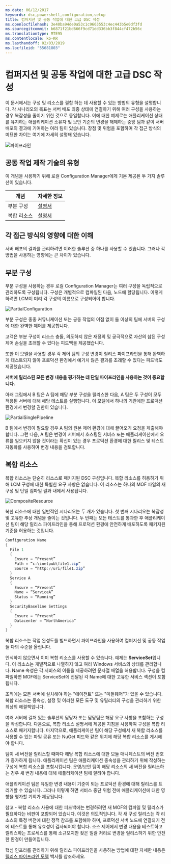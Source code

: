 ```yaml
---
ms.date: 06/12/2017
keywords: dsc,powershell,configuration,setup
title: 컴퍼지션 및 공동 작업에 대한 고급 DSC 작성
ms.openlocfilehash: 3e40ba94de0a53c1c9663553c4ec443b5e0df3fd
ms.sourcegitcommit: b6871f21bd666f9cd71dd336bb3f844cf472b56c
ms.translationtype: MTE95
ms.contentlocale: ko-KR
ms.lasthandoff: 02/03/2019
ms.locfileid: "55681803"
---
```

# <a name="advanced-dsc-authoring-for-composition-and-collaboration"></a>컴퍼지션 및 공동 작업에 대한 고급 DSC 작성

이 문서에서는 구성 및 리소스를 결합 하는 데 사용할 수 있는 방법의 유형을 설명합니다.
각 시나리오의 목표는 서버 배포 최종 상태에 연결하기 위해 여러 구성을 사용하는 경우 복잡성을 줄이기 위한 것으로 동일합니다.
이에 대한 예제로는 애플리케이션 상태를 유지하는 애플리케이션 소유자 및 보안 기준의 변경을 해제하는 중앙 팀과 같이 서버 배포의 결과에 기여하는 여러 팀이 있습니다.
장점 및 위험을 포함하여 각 접근 방식의 미묘한 차이는 여기에 자세히 설명돼 있습니다.

![파이프라인](../images/Pipeline.jpg)

## <a name="types-of-collaborative-authoring-techniques"></a>공동 작업 제작 기술의 유형

이 개념을 사용하기 위해 로컬 Configuration Manager에게 기본 제공된 두 가지 솔루션이 있습니다.

| 개념 | 자세한 정보
|-|-
| 부분 구성 | [설명서](../pull-server/partialConfigs.md)
| 복합 리소스 | [설명서](../resources/authoringResourceComposite.md)

## <a name="understanding-the-impact-of-each-approach"></a>각 접근 방식의 영향에 대한 이해

서버 배포의 결과를 관리하려면 이러한 솔루션 중 하나를 사용할 수 있습니다.
그러나 각 방법을 사용하는 영향에는 큰 차이가 있습니다.

## <a name="partial-configurations"></a>부분 구성

부분 구성을 사용하는 경우 로컬 Configuration Manager는 여러 구성을 독립적으로 관리하도록 구성됩니다.
구성은 개별적으로 컴파일된 다음, 노드에 할당됩니다.
이렇게 하려면 LCM이 미리 각 구성의 이름으로 구성되어야 합니다.

![PartialConfiguration](../images/PartialConfiguration.jpg)

부분 구성은 종종 커뮤니케이션 또는 공동 작업의 이점 없이 둘 이상의 팀에 서버의 구성에 대한 완벽한 제어를 제공합니다.

고객은 부분 구성이 리소스 충돌, 의도하지 않은 재정의 및 궁극적으로 자산의 참된 구성 제어 손실을 초래할 수 있다는 피드백을 제공했습니다.

또한 이 모델을 사용할 경우 각 제어 팀의 구성 변경이 릴리스 파이프라인을 통해 완벽하게 테스트되지 않아 프로덕션 환경에서 예기치 않은 결과를 초래할 수 있다는 피드백도 제공했습니다.

**서버에 릴리스된 모든 변경 내용을 평가하는 데 단일 파이프라인을 사용하는 것이 중요합니다.**

아래 그림에서 B 팀은 A 팀에 해당 부분 구성을 릴리스한 다음, A 팀은 두 구성이 모두 적용된 서버에 대해 해당 테스트를 실행합니다.
이 모델에서 하나의 기관에만 프로덕션 환경에서 변경할 권한이 있습니다.

![PartialSinglePipeline](../images/PartialSinglePipeline.jpg)

B 팀에서 변경이 필요할 경우 A 팀의 원본 제어 환경에 대해 끌어오기 요청을 제출해야 합니다.
그런 다음, A 팀은 변경이 서버에서 호스팅된 서비스 또는 애플리케이션에서 오류를 일으키지 않을 것이라는 확신이 있는 경우 프로덕션 환경에 대한 릴리스 및 테스트 자동화를 사용하여 변경 내용을 검토합니다.

## <a name="composite-resources"></a>복합 리소스

복합 리소스는 단순히 리소스로 패키지된 DSC 구성입니다.
복합 리소스를 허용하기 위해 LCM 구성에 대한 특별한 요구 사항은 없습니다.
이 리소스는 하나의 MOF 파일의 새 구성 및 단일 컴파일 결과 내에서 사용됩니다.

![CompositeResource](../images/CompositeResource.jpg)

복한 리소스에 대한 일반적인 시나리오는 두 개가 있습니다.
첫 번째 시나리오는 복잡성 및 고유한 추상 개념을 줄이는 것입니다.
두 번째는 모든 테스트를 통과한 후 애플리케이션 팀이 해당 릴리스 파이프라인을 통해 프로덕션 환경에 안전하게 배포하도록 패키지된 기준을 허용하는 것입니다.

```PowerShell
Configuration Name
{
  File 1
  {
    Ensure = “Present”
    Path = “c:\inetpub\file1.zip”
    Source = “http://uri/file1.zip”
  }
  Service A
  {
    Ensure = “Present”
    Name = “ServiceA”
    Status = “Running”
  }
  SecurityBaseline Settings
  {
    Ensure = “Present”
    Datacenter = “NorthAmerica”
  }
}
```

복합 리소스는 작업 완성도를 빌드하면서 파이프라인을 사용하여 컴퍼지션 및 공동 작업 둘 다의 수준을 올립니다.

인식하지 않으면서 이미 복합 리소스를 사용할 수 있습니다.
예제는 **ServiceSet**입니다.
이 리소스는 개별적으로 나열하지 않고 여러 Windows 서비스의 상태를 관리합니다.
Name 속성은 각 서비스의 이름을 제공하려면 문자열 배열을 허용합니다.
구성을 컴파일하면 MOF에는 ServiceSet에 전달된 각 Name에 대한 고유한 서비스 섹션이 포함됩니다.

조직에는 모든 서버에 설치해야 하는 "에이전트" 또는 "미들웨어"가 있을 수 있습니다.
복합 리소스는 종속성, 설정 및 이러한 모든 도구 및 유틸리티의 구성을 관리하기 위한 최상의 해결책입니다.

여러 서버에 걸쳐 있는 솔루션의 담당자 또는 담당팀은 해당 요구 사항을 포함하는 구성을 작성합니다.
다음으로, 복합 리소스 설명서에 제공된 지침을 사용하여 구성을 복합 리소스로 패키지합니다.
마지막으로, 애플리케이션 팀이 해당 구성에서 새 복합 리소스를 사용할 수 있는 파일 공유 또는 NuGet 피드와 같은 위치에 해당 복합 리소스를 게시해야 합니다.

팀이 새 버전을 릴리스할 때마다 해당 복합 리소스에 대한 모듈 매니페스트의 버전 번호가 증가하게 됩니다.
애플리케이션 팀은 애플리케이션 종속성을 관리하기 위해 작성하는 구성에 복합 리소스를 포함시킵니다.
운영/보안 팀이 해당 리소스의 새 버전을 릴리스하는 경우 새 변경 내용에 대해 애플리케이션 팀에 알려야 합니다.

애플리케이션 팀은 유일한 변경 내용이 기준이 되는 프로덕션 환경에 대해 릴리스를 트리거할 수 있습니다.
그러나 이렇게 하면 서비스 중단 위험 전에 애플리케이션에 대한 영향을 평가할 기회가 제공됩니다.

참고 - 복합 리소스 사용에 대한 피드백에는 변경하려면 새 MOF의 컴파일 및 릴리스가 필요하다는 비판이 포함되어 있습니다.
이것은 의도적입니다.
각 새 구성 릴리스는 각 리소스의 특정 버전에 대한 정적 참조를 포함해야 하며, 프로덕션 서버 노드에 연결되기 전에 테스트를 통해 유효성이 검사되어야 합니다.
소스 제어에서 변경 내용을 테스트하고 릴리스하는 프로세스를 통해 소규모지만 잦은 일괄 처리로 변경을 릴리스하기 위한 안전한 환경이 만들어집니다.

핵심 인프라를 관리하기 위해 릴리스 파이프라인을 사용하는 방법에 대한 자세한 내용은 [릴리스 파이프라인 모델](../further-reading/whitepapers.md) 백서를 참조하세요.
